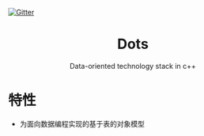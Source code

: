 [![Gitter](https://badges.gitter.im/SakuraEngine/Dots.svg)](https://gitter.im/SakuraEngine/Dots?utm_source=badge&utm_medium=badge&utm_campaign=pr-badge)
<h1 align="center">Dots</h1>
<div align="center">
Data-oriented technology stack in c++
</div>

# 特性
* 为面向数据编程实现的基于表的对象模型
